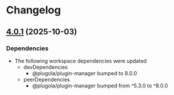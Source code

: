 # Changelog

## [4.0.1](https://github.com/johngeorgewright/plugola/compare/vendor-plugin-manager-v4.0.0...vendor-plugin-manager-v4.0.1) (2025-10-03)


### Dependencies

* The following workspace dependencies were updated
  * devDependencies
    * @plugola/plugin-manager bumped to 8.0.0
  * peerDependencies
    * @plugola/plugin-manager bumped from ^5.3.0 to ^8.0.0

